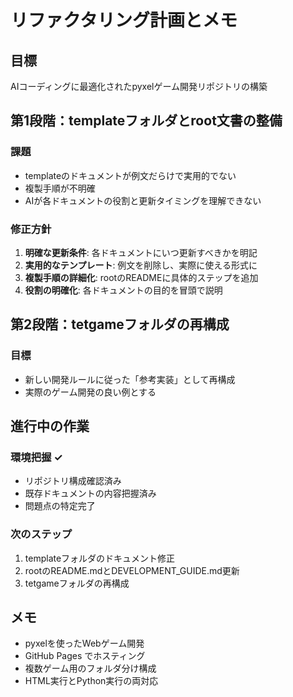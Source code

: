 # リファクタリング計画とメモ

## 目標
AIコーディングに最適化されたpyxelゲーム開発リポジトリの構築

## 第1段階：templateフォルダとroot文書の整備

### 課題
- templateのドキュメントが例文だらけで実用的でない
- 複製手順が不明確
- AIが各ドキュメントの役割と更新タイミングを理解できない

### 修正方針
1. **明確な更新条件**: 各ドキュメントにいつ更新すべきかを明記
2. **実用的なテンプレート**: 例文を削除し、実際に使える形式に
3. **複製手順の詳細化**: rootのREADMEに具体的ステップを追加
4. **役割の明確化**: 各ドキュメントの目的を冒頭で説明

## 第2段階：tetgameフォルダの再構成

### 目標
- 新しい開発ルールに従った「参考実装」として再構成
- 実際のゲーム開発の良い例とする

## 進行中の作業

### 環境把握 ✓
- リポジトリ構成確認済み
- 既存ドキュメントの内容把握済み
- 問題点の特定完了

### 次のステップ
1. templateフォルダのドキュメント修正
2. rootのREADME.mdとDEVELOPMENT_GUIDE.md更新
3. tetgameフォルダの再構成

## メモ
- pyxelを使ったWebゲーム開発
- GitHub Pages でホスティング
- 複数ゲーム用のフォルダ分け構成
- HTML実行とPython実行の両対応